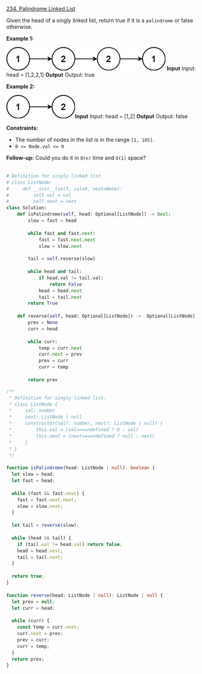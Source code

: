[234. Palindrome Linked List](https://leetcode.com/problems/palindrome-linked-list/description/)

Given the head of a singly linked list, return true if it is a `palindrome` or false otherwise.

**Example 1:**

![1](image.png)
**Input**
Input: head = [1,2,2,1]
**Output**
Output: true

**Example 2:**

![2](image-1.png)**Input**
Input: head = [1,2]
**Output**
Output: false

**Constraints:**

- The number of nodes in the list is in the range `[1, 105]`.
- `0 <= Node.val <= 9`

**Follow-up:** Could you do it in `O(n)` time and `O(1)` space?

```py

# Definition for singly-linked list.
# class ListNode:
#     def __init__(self, val=0, next=None):
#         self.val = val
#         self.next = next
class Solution:
    def isPalindrome(self, head: Optional[ListNode]) -> bool:
        slow = fast = head

        while fast and fast.next:
            fast = fast.next.next
            slow = slow.next

        tail = self.reverse(slow)

        while head and tail:
            if head.val != tail.val:
                return False
            head = head.next
            tail = tail.next
        return True

    def reverse(self, head: Optional[ListNode]) ->  Optional[ListNode]:
        prev = None
        curr = head

        while curr:
            temp = curr.next
            curr.next = prev
            prev = curr
            curr = temp

        return prev

```

```ts
/**
 * Definition for singly-linked list.
 * class ListNode {
 *     val: number
 *     next: ListNode | null
 *     constructor(val?: number, next?: ListNode | null) {
 *         this.val = (val===undefined ? 0 : val)
 *         this.next = (next===undefined ? null : next)
 *     }
 * }
 */

function isPalindrome(head: ListNode | null): boolean {
  let slow = head;
  let fast = head;

  while (fast && fast.next) {
    fast = fast.next.next;
    slow = slow.next;
  }

  let tail = reverse(slow);

  while (head && tail) {
    if (tail.val != head.val) return false;
    head = head.next;
    tail = tail.next;
  }

  return true;
}

function reverse(head: ListNode | null): ListNode | null {
  let prev = null;
  let curr = head;

  while (curr) {
    const temp = curr.next;
    curr.next = prev;
    prev = curr;
    curr = temp;
  }
  return prev;
}
```
